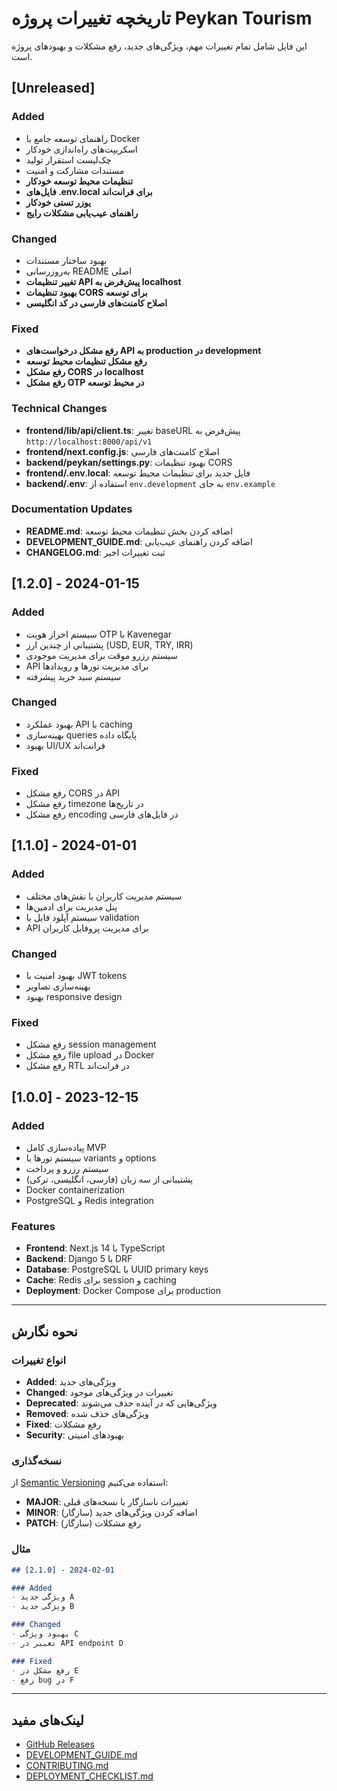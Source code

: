 # تاریخچه تغییرات پروژه Peykan Tourism

این فایل شامل تمام تغییرات مهم، ویژگی‌های جدید، رفع مشکلات و بهبودهای پروژه است.

## [Unreleased]

### Added
- راهنمای توسعه جامع با Docker
- اسکریپت‌های راه‌اندازی خودکار
- چک‌لیست استقرار تولید
- مستندات مشارکت و امنیت
- **تنظیمات محیط توسعه خودکار**
- **فایل‌های .env.local برای فرانت‌اند**
- **یوزر تستی خودکار**
- **راهنمای عیب‌یابی مشکلات رایج**

### Changed
- بهبود ساختار مستندات
- به‌روزرسانی README اصلی
- **تغییر تنظیمات API پیش‌فرض به localhost**
- **بهبود تنظیمات CORS برای توسعه**
- **اصلاح کامنت‌های فارسی در کد انگلیسی**

### Fixed
- **رفع مشکل درخواست‌های API به production در development**
- **رفع مشکل تنظیمات محیط توسعه**
- **رفع مشکل CORS در localhost**
- **رفع مشکل OTP در محیط توسعه**

### Technical Changes
- **frontend/lib/api/client.ts**: تغییر baseURL پیش‌فرض به `http://localhost:8000/api/v1`
- **frontend/next.config.js**: اصلاح کامنت‌های فارسی
- **backend/peykan/settings.py**: بهبود تنظیمات CORS
- **frontend/.env.local**: فایل جدید برای تنظیمات محیط توسعه
- **backend/.env**: استفاده از `env.development` به جای `env.example`

### Documentation Updates
- **README.md**: اضافه کردن بخش تنظیمات محیط توسعه
- **DEVELOPMENT_GUIDE.md**: اضافه کردن راهنمای عیب‌یابی
- **CHANGELOG.md**: ثبت تغییرات اخیر

## [1.2.0] - 2024-01-15

### Added
- سیستم احراز هویت OTP با Kavenegar
- پشتیبانی از چندین ارز (USD, EUR, TRY, IRR)
- سیستم رزرو موقت برای مدیریت موجودی
- API برای مدیریت تورها و رویدادها
- سیستم سبد خرید پیشرفته

### Changed
- بهبود عملکرد API با caching
- بهینه‌سازی queries پایگاه داده
- بهبود UI/UX فرانت‌اند

### Fixed
- رفع مشکل CORS در API
- رفع مشکل timezone در تاریخ‌ها
- رفع مشکل encoding در فایل‌های فارسی

## [1.1.0] - 2024-01-01

### Added
- سیستم مدیریت کاربران با نقش‌های مختلف
- پنل مدیریت برای ادمین‌ها
- سیستم آپلود فایل با validation
- API برای مدیریت پروفایل کاربران

### Changed
- بهبود امنیت با JWT tokens
- بهینه‌سازی تصاویر
- بهبود responsive design

### Fixed
- رفع مشکل session management
- رفع مشکل file upload در Docker
- رفع مشکل RTL در فرانت‌اند

## [1.0.0] - 2023-12-15

### Added
- پیاده‌سازی کامل MVP
- سیستم تورها با variants و options
- سیستم رزرو و پرداخت
- پشتیبانی از سه زبان (فارسی، انگلیسی، ترکی)
- Docker containerization
- PostgreSQL و Redis integration

### Features
- **Frontend**: Next.js 14 با TypeScript
- **Backend**: Django 5 با DRF
- **Database**: PostgreSQL با UUID primary keys
- **Cache**: Redis برای session و caching
- **Deployment**: Docker Compose برای production

---

## نحوه نگارش

### انواع تغییرات
- **Added**: ویژگی‌های جدید
- **Changed**: تغییرات در ویژگی‌های موجود
- **Deprecated**: ویژگی‌هایی که در آینده حذف می‌شوند
- **Removed**: ویژگی‌های حذف شده
- **Fixed**: رفع مشکلات
- **Security**: بهبودهای امنیتی

### نسخه‌گذاری
از [Semantic Versioning](https://semver.org/) استفاده می‌کنیم:
- **MAJOR**: تغییرات ناسازگار با نسخه‌های قبلی
- **MINOR**: اضافه کردن ویژگی‌های جدید (سازگار)
- **PATCH**: رفع مشکلات (سازگار)

### مثال
```markdown
## [2.1.0] - 2024-02-01

### Added
- ویژگی جدید A
- ویژگی جدید B

### Changed
- بهبود ویژگی C
- تغییر در API endpoint D

### Fixed
- رفع مشکل در E
- رفع bug در F
```

---

## لینک‌های مفید

- [GitHub Releases](https://github.com/PeykanTravel/peykan-tourism/releases)
- [DEVELOPMENT_GUIDE.md](DEVELOPMENT_GUIDE.md)
- [CONTRIBUTING.md](CONTRIBUTING.md)
- [DEPLOYMENT_CHECKLIST.md](DEPLOYMENT_CHECKLIST.md) 